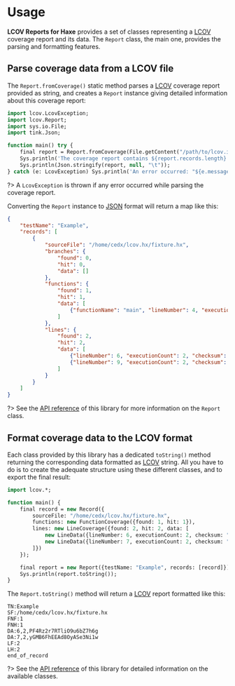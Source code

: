 # Usage
**LCOV Reports for Haxe** provides a set of classes representing a [LCOV](http://ltp.sourceforge.net/coverage/lcov.php) coverage report and its data.
The `Report` class, the main one, provides the parsing and formatting features.

## Parse coverage data from a LCOV file
The `Report.fromCoverage()` static method parses a [LCOV](http://ltp.sourceforge.net/coverage/lcov.php) coverage report provided as string, and creates a `Report` instance giving detailed information about this coverage report:

```haxe
import lcov.LcovException;
import lcov.Report;
import sys.io.File;
import tink.Json;

function main() try {
	final report = Report.fromCoverage(File.getContent("/path/to/lcov.info"));
	Sys.println('The coverage report contains ${report.records.length} records:');
	Sys.println(Json.stringify(report, null, "\t"));
} catch (e: LcovException) Sys.println('An error occurred: "${e.message}" at offset ${e.offset}.');
```

?> A `LcovException` is thrown if any error occurred while parsing the coverage report.

Converting the `Report` instance to [JSON](https://www.json.org) format will return a map like this:

```json
{
	"testName": "Example",
	"records": [
		{
			"sourceFile": "/home/cedx/lcov.hx/fixture.hx",
			"branches": {
				"found": 0,
				"hit": 0,
				"data": []
			},
			"functions": {
				"found": 1,
				"hit": 1,
				"data": [
					{"functionName": "main", "lineNumber": 4, "executionCount": 2}
				]
			},
			"lines": {
				"found": 2,
				"hit": 2,
				"data": [
					{"lineNumber": 6, "executionCount": 2, "checksum": "PF4Rz2r7RTliO9u6bZ7h6g"},
					{"lineNumber": 9, "executionCount": 2, "checksum": "y7GE3Y4FyXCeXcrtqgSVzw"}
				]
			}
		}
	]
}
```

?> See the [API reference](https://cedx.github.io/lcov.hx/api) of this library for more information on the `Report` class.

## Format coverage data to the LCOV format
Each class provided by this library has a dedicated `toString()` method returning the corresponding data formatted as [LCOV](http://ltp.sourceforge.net/coverage/lcov.php) string.
All you have to do is to create the adequate structure using these different classes, and to export the final result:

```haxe
import lcov.*;

function main() {
	final record = new Record({
		sourceFile: "/home/cedx/lcov.hx/fixture.hx",
		functions: new FunctionCoverage({found: 1, hit: 1}),
		lines: new LineCoverage({found: 2, hit: 2, data: [
			new LineData({lineNumber: 6, executionCount: 2, checksum: "PF4Rz2r7RTliO9u6bZ7h6g"}),
			new LineData({lineNumber: 7, executionCount: 2, checksum: "yGMB6FhEEAd8OyASe3Ni1w"})
		]})
	});

	final report = new Report({testName: "Example", records: [record]});
	Sys.println(report.toString());
}
```

The `Report.toString()` method will return a [LCOV](http://ltp.sourceforge.net/coverage/lcov.php) report formatted like this:

```lcov
TN:Example
SF:/home/cedx/lcov.hx/fixture.hx
FNF:1
FNH:1
DA:6,2,PF4Rz2r7RTliO9u6bZ7h6g
DA:7,2,yGMB6FhEEAd8OyASe3Ni1w
LF:2
LH:2
end_of_record
```

?> See the [API reference](https://cedx.github.io/lcov.hx/api) of this library for detailed information on the available classes.
